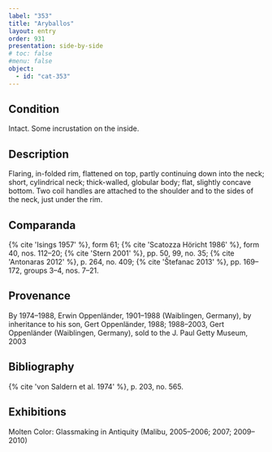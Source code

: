 ```yaml
---
label: "353"
title: "Aryballos"
layout: entry
order: 931
presentation: side-by-side
# toc: false
#menu: false 
object:
  - id: "cat-353"
---
```


## Condition

Intact. Some incrustation on the inside.

## Description

Flaring, in-folded rim, flattened on top, partly continuing down into the neck; short, cylindrical neck; thick-walled, globular body; flat, slightly concave bottom. Two coil handles are attached to the shoulder and to the sides of the neck, just under the rim.

## Comparanda

{% cite 'Isings 1957' %}, form 61; {% cite 'Scatozza Höricht 1986' %}, form 40, nos. 112–20; {% cite 'Stern 2001' %}, pp. 50, 99, no. 35; {% cite 'Antonaras 2012' %}, p. 264, no. 409; {% cite 'Štefanac 2013' %}, pp. 169–172, groups 3–4, nos. 7–21.

## Provenance

By 1974–1988, Erwin Oppenländer, 1901–1988 (Waiblingen, Germany), by inheritance to his son, Gert Oppenländer, 1988; 1988–2003, Gert Oppenländer (Waiblingen, Germany), sold to the J. Paul Getty Museum, 2003

## Bibliography

{% cite 'von Saldern et al. 1974' %}, p. 203, no. 565.

## Exhibitions

Molten Color: Glassmaking in Antiquity (Malibu, 2005–2006; 2007; 2009–2010)